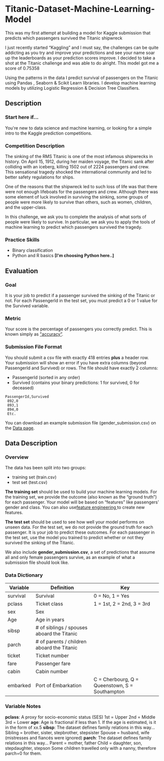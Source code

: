 # Titanic-Dataset-Machine-Learning-Model

This was my first attempt at building a model for Kaggle submission that predicts which passengers survived the Titanic shipwreck

I just recently started “Kaggling” and I must say, the challenges can be quite addicting as you try and improve your predictions and see your name soar up the leaderboards as your prediction scores improve. I decided to take a shot at the Titanic challenge and was able to do alright. This model got me a score of 0.75358

Using the patterns in the data I predict survival of passengers on the Titanic using Pandas , Seaborn & Scikit Learn libraries. I develop machine learning models by utilizing Logistic Regression &amp; Decision Tree Classifiers.


## Description

### Start here if...

You're new to data science and machine learning, or looking for a simple intro to the Kaggle prediction competitions.

### Competition Description

The sinking of the RMS Titanic is one of the most infamous shipwrecks in history.  On April 15, 1912, during her maiden voyage, the Titanic sank after colliding with an iceberg, killing 1502 out of 2224 passengers and crew. This sensational tragedy shocked the international community and led to better safety regulations for ships.

One of the reasons that the shipwreck led to such loss of life was that there were not enough lifeboats for the passengers and crew. Although there was some element of luck involved in surviving the sinking, some groups of people were more likely to survive than others, such as women, children, and the upper-class.

In this challenge, we ask you to complete the analysis of what sorts of people were likely to survive. In particular, we ask you to apply the tools of machine learning to predict which passengers survived the tragedy.

### Practice Skills

- Binary classification
- Python and R basics **[I'm choosing Python here..]**



## Evaluation

### Goal

It is your job to predict if a passenger survived the sinking of the Titanic or not. 
For each PassengerId in the test set, you must predict a 0 or 1 value for the Survived variable.

### Metric

Your score is the percentage of passengers you correctly predict. This is known simply as ["accuracy”](https://en.wikipedia.org/wiki/Accuracy_and_precision#In_binary_classification).

### Submission File Format

You should submit a csv file with exactly 418 entries **plus** a header row. Your submission will show an error if you have extra columns (beyond PassengerId and Survived) or rows.
The file should have exactly 2 columns:

- PassengerId (sorted in any order)
- Survived (contains your binary predictions: 1 for survived, 0 for deceased)

```
PassengerId,Survived
 892,0
 893,1
 894,0
 Etc.
```

You can download an example submission file (gender_submission.csv) on the [Data page](https://www.kaggle.com/c/titanic/data).



## Data Description

### Overview

The data has been split into two groups:

- training set (train.csv)
- test set (test.csv)

**The training set** should be used to build your machine learning models. For the training set, we provide the outcome (also known as the “ground truth”) for each passenger. Your model will be based on “features” like passengers’ gender and class. You can also use[feature engineering ](https://triangleinequality.wordpress.com/2013/09/08/basic-feature-engineering-with-the-titanic-data/)to create new features.

**The test set** should be used to see how well your model performs on unseen data. For the test set, we do not provide the ground truth for each passenger. It is your job to predict these outcomes. For each passenger in the test set, use the model you trained to predict whether or not they survived the sinking of the Titanic.

We also include **gender_submission.csv**, a set of predictions that assume all and only female passengers survive, as an example of what a submission file should look like.

### Data Dictionary

| **Variable** | **Definition**                             | **Key**                                        |
| ------------ | ------------------------------------------ | ---------------------------------------------- |
| survival     | Survival                                   | 0 = No, 1 = Yes                                |
| pclass       | Ticket class                               | 1 = 1st, 2 = 2nd, 3 = 3rd                      |
| sex          | Sex                                        |                                                |
| Age          | Age in years                               |                                                |
| sibsp        | # of siblings / spouses aboard the Titanic |                                                |
| parch        | # of parents / children aboard the Titanic |                                                |
| ticket       | Ticket number                              |                                                |
| fare         | Passenger fare                             |                                                |
| cabin        | Cabin number                               |                                                |
| embarked     | Port of Embarkation                        | C = Cherbourg, Q = Queenstown, S = Southampton |

### Variable Notes

**pclass**: A proxy for socio-economic status (SES)
1st = Upper
2nd = Middle
3rd = Lower
**age**: Age is fractional if less than 1. If the age is estimated, is it in the form of xx.5
**sibsp**: The dataset defines family relations in this way...
Sibling = brother, sister, stepbrother, stepsister
Spouse = husband, wife (mistresses and fiancés were ignored)
**parch**: The dataset defines family relations in this way...
Parent = mother, father
Child = daughter, son, stepdaughter, stepson
Some children travelled only with a nanny, therefore parch=0 for them.

